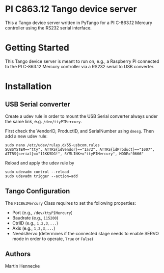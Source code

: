 # PI C863.12 Tango device server
This a Tango device server written in PyTango for a PI C-863.12 Mercury controller using the RS232 serial interface.

# Getting Started
This Tango device server is meant to run on, e.g., a Raspberry PI connected to the PI C-863.12 Mercury controller via a RS232 serial to USB converter.

# Installation
## USB Serial converter
Create a udev rule in order to mount the USB Serial converter always under the same link, e.g. ```/dev/ttyPIMercury```.

First check the VendorID, ProductID, and SerialNumber using ```dmesg```. Then add a new udev rule:
```
sudo nano /etc/udev/rules.d/55-usbcom.rules
SUBSYSTEM=="tty", ATTRS{idVendor}=="1a72", ATTRS{idProduct}=="1007", ATTRS{serial}=="11KK5DG!", SYMLINK+="ttyPIMercury", MODE="0666"
```
Reload and apply the udev rule by
```
sudo udevadm control --reload
sudo udevadm trigger --action=add
```

## Tango Configuration
The ```PIC863Mercury``` Class requires to set the following properties:
- Port (e.g., ```/dev/ttyPIMercury```)
- Baudrate (e.g., ```115200```)
- CtrlID (e.g., ```1,2,3,...```)
- Axis (e.g., ```1,2,3,...```)
- NeedsServo (determines if the connected stage needs to enable SERVO mode in order to operate, ```True``` or ```False```)

## Authors
Martin Hennecke
